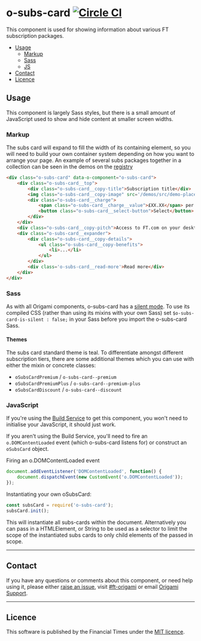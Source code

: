 o-subs-card [![Circle CI](https://circleci.com/gh/Financial-Times/o-subs-card/tree/master.svg?style=svg)](https://circleci.com/gh/Financial-Times/o-subs-card/tree/master)
=================

This component is used for showing information about various FT subscription packages.


- [Usage](#usage)
	- [Markup](#markup)
	- [Sass](#sass)
	- [JS](#js)
- [Contact](#contact)
- [Licence](#licence)

## Usage

This component is largely Sass styles, but there is a small amount of JavaScript used to show and hide content at smaller screen widths.

### Markup

The subs card will expand to fill the width of its containing element, so you will need to build your own container system depending on how you want to arrange your page. An example of several subs packages together in a collection can be seen in the demos on the [registry](http://registry.origami.ft.com/components/o-subs-card)

```html
<div class="o-subs-card" data-o-component="o-subs-card">
	<div class="o-subs-card__top">
		<div class="o-subs-card__copy-title">Subscription title</div>
		<img class="o-subs-card__copy-image" src='/demos/src/demo-placeholder.png' alt='photo of FT subscription options'>
		<div class="o-subs-card__charge">
			<span class="o-subs-card__charge__value">£XX.XX</span> per week
			<button class="o-subs-card__select-button">Select</button>
		</div>
	</div>
	<div class="o-subs-card__copy-pitch">Access to FT.com on your desktop, mobile and tablet</div>
	<div class="o-subs-card__expander">
		<div class="o-subs-card__copy-details">
			<ul class="o-subs-card__copy-benefits">
				<li>...</li>
			</ul>
		</div>
		<div class='o-subs-card__read-more'>Read more</div>
	</div>
</div>
```

### Sass

As with all Origami components, o-subs-card has a [silent mode](http://origami.ft.com/docs/syntax/scss/#silent-styles). To use its compiled CSS (rather than using its mixins with your own Sass) set `$o-subs-card-is-silent : false;` in your Sass before you import the o-subs-card Sass.

#### Themes

The subs card standard theme is teal. To differentiate amongst different subscription tiers, there are some additional themes which you can use with either the mixin or concrete classes:
- `oSubsCardPremium` / `o-subs-card--premium`
- `oSubsCardPremiumPlus` / `o-subs-card--premium-plus`
- `oSubsCardDiscount` / `o-subs-card--discount`

### JavaScript

If you're using the [Build Service](https://www.ft.com/__origami/service/build/v2/) to get this component, you won't need to initialise your JavaScript, it should just work.

If you aren't using the Build Service, you'll need to fire an `o.DOMContentLoaded` event (which o-subs-card listens for) or construct an `oSubsCard` object.

Firing an o.DOMContentLoaded event

```js
document.addEventListener('DOMContentLoaded', function() {
	document.dispatchEvent(new CustomEvent('o.DOMContentLoaded'));
});
```

Instantiating your own oSubsCard:

```js
const subsCard = require('o-subs-card');
subsCard.init();
```
This will instantiate all subs-cards within the document. Alternatively you can pass in a HTMLElement, or String to be used as a selector to limit the scope of the instantiated subs cards to only child elements of the passed in scope.

---

## Contact

If you have any questions or comments about this component, or need help using it, please either [raise an issue](https://github.com/Financial-Times/o-subs-card/issues), visit [#ft-origami](https://financialtimes.slack.com/messages/ft-origami/) or email [Origami Support](mailto:origami-support@ft.com).

----

## Licence

This software is published by the Financial Times under the [MIT licence](http://opensource.org/licenses/MIT).
